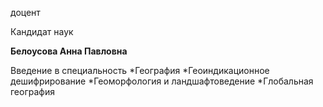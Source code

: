 доцент

Кандидат наук

**Белоусова Анна Павловна**

Введение в специальность
	*География
	*Геоиндикационное дешифрирование
	*Геоморфология и ландшафтоведение
	*Глобальная география
